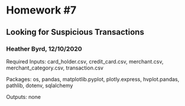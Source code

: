 # Homework #7
## Looking for Suspicious Transactions
### Heather Byrd, 12/10/2020

Required Inputs: card_holder.csv, credit_card.csv, merchant.csv, merchant_category.csv, transaction.csv

Packages: os, pandas, matplotlib.pyplot, plotly.express, hvplot.pandas, pathlib, dotenv, sqlalchemy

Outputs: none
